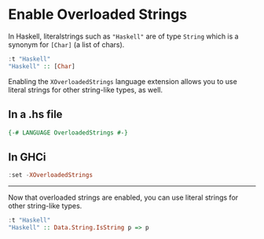 # Enable Overloaded Strings

In Haskell, literalstrings such as `"Haskell"` are of type `String` which is a
synonym for `[Char]` (a list of chars).

```haskell
:t "Haskell"
"Haskell" :: [Char]
```

Enabling the `XOverloadedStrings` language extension allows you to use literal
strings for other string-like types, as well.

## In a .hs file

```haskell
{-# LANGUAGE OverloadedStrings #-}
```

## In GHCi

```haskell
:set -XOverloadedStrings
```

---

Now that overloaded strings are enabled, you can use literal strings for other
string-like types.

```haskell
:t "Haskell"
"Haskell" :: Data.String.IsString p => p
```
